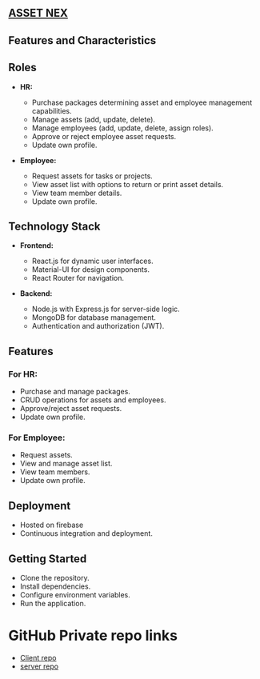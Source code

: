 
## [ASSET NEX](https://volunteer-management-6ebc4.web.app)


## Features and Characteristics

## Roles

- **HR:**
  - Purchase packages determining asset and employee management capabilities.
  - Manage assets (add, update, delete).
  - Manage employees (add, update, delete, assign roles).
  - Approve or reject employee asset requests.
  - Update own profile.

- **Employee:**
  - Request assets for tasks or projects.
  - View asset list with options to return or print asset details.
  - View team member details.
  - Update own profile.

## Technology Stack

- **Frontend:**
  - React.js for dynamic user interfaces.
  - Material-UI  for design components.
  - React Router for navigation.

- **Backend:**
  - Node.js with Express.js for server-side logic.
  - MongoDB  for database management.
  - Authentication and authorization (JWT).

## Features

### For HR:

- Purchase and manage packages.
- CRUD operations for assets and employees.
- Approve/reject asset requests.
- Update own profile.

### For Employee:

- Request assets.
- View and manage asset list.
- View team members.
- Update own profile.

## Deployment

- Hosted on firebase
- Continuous integration and deployment.

## Getting Started

- Clone the repository.
- Install dependencies.
- Configure environment variables.
- Run the application.




# GitHub Private repo links
- [Client repo](https://github.com/programming-hero-web-course1/b9a12-client-side-w3rashed.git)
- [server repo](https://github.com/programming-hero-web-course1/b9a12-server-side-w3rashed.git)
